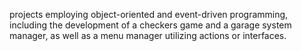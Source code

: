 projects employing object-oriented and event-driven programming, 
including the development of a checkers game and a garage system manager, 
as well as a menu manager utilizing actions or interfaces.
